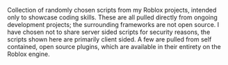 Collection of randomly chosen scripts from my Roblox projects, intended only to showcase coding skills. These are all pulled directly from ongoing development projects; the surrounding frameworks are not open source. I have chosen not to share server sided scripts for security reasons, the scripts shown here are primarily client sided. A few are pulled from self contained, open source plugins, which are available in their entirety on the Roblox engine.
